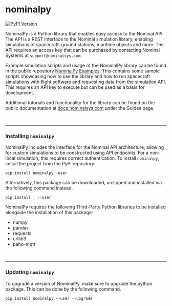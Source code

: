 # nominalpy

[![PyPI Version](https://img.shields.io/pypi/v/nominalpy.svg)](https://pypi.org/project/nominalpy/)

NominalPy is a Python library that enables easy access to the Nominal API. The API is a REST interface to the Nominal simulation library, enabling simulations of spacecraft, ground stations, maritime objects and more. The API requires an access key that can be purchased by contacting Nominal Systems at `support@nominalsys.com`.

Example simulation scripts and usage of the NominalPy library can be found in the public repository [NominalPy Examples](https://github.com/NominalSystems/nominalpy_examples). This contains some sample scripts showcasing how to use the library and how to run spacecraft simulations with flight software and requesting data from the simulation API. This requires an API key to execute but can be used as a basis for development.

Additional tutorials and functionality for the library can be found on the public documentation at [docs.nominalsys.com](https://docs.nominalsys.com) under the Guides page.

<br>

---

### Installing `nominalpy`

NominalPy includes the interface for the Nominal API architecture, allowing for custom simulations to be constructed using API endpoints. For a non-local simulation, this requires correct authentication. To install `nominalpy`, install the project from the PyPi repository:

`
pip install nominalpy -user
`

Alternatively, this package can be downloaded, unzipped and installed via the following command instead.

`
pip install . --user
`

NominalPy requires the following Third-Party Python libraries to be installed alongside the installation of this package: 
- numpy
- pandas
- requests
- urllib3
- paho-mqtt

<br>

---

### Updating `nominalpy`

To upgrade a version of NominalPy, make sure to upgrade the python package. This can be done by the following command.

`
pip install nominalpy --user --upgrade
`